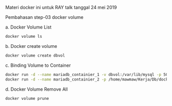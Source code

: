Materi docker ini untuk RAY talk tanggal 24 mei 2019

Pembahasan step-03 docker volume

a. Docker Volume List
```bash
docker volume ls
```

b. Docker create volume
```bash
docker volume create dbvol
```

c. Binding Volume to Container
```bash
docker run -d --name mariadb_containier_1 -v dbvol:/var/lib/mysql -p 50001:3306 -e MYSQL_ROOT_PASSWORD=mypassword mariadb
docker run -d --name mariadb_containier_2 -p /home/mawmaw/Kerja/Db/dockerdb/mariadb_docker 50001:3306 -e MYSQL_ROOT_PASSWORD=mypassword mariadb
```
d. Docker Volume Remove All
```bash
docker volume prune
```
